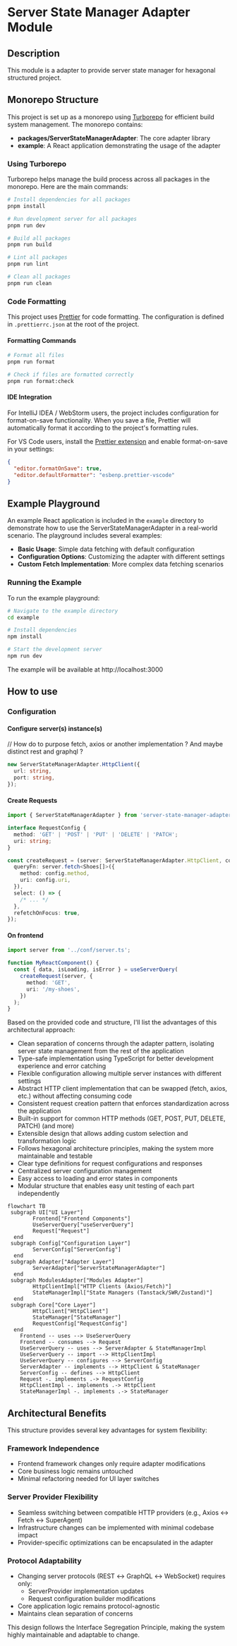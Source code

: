 # Server State Manager Adapter Module

## Description

This module is a adapter to provide server state manager for hexagonal structured project.

## Monorepo Structure

This project is set up as a monorepo using [Turborepo](https://turbo.build/repo) for efficient build system management. The monorepo contains:

- **packages/ServerStateManagerAdapter**: The core adapter library
- **example**: A React application demonstrating the usage of the adapter

### Using Turborepo

Turborepo helps manage the build process across all packages in the monorepo. Here are the main commands:

```bash
# Install dependencies for all packages
pnpm install

# Run development server for all packages
pnpm run dev

# Build all packages
pnpm run build

# Lint all packages
pnpm run lint

# Clean all packages
pnpm run clean
```

### Code Formatting

This project uses [Prettier](https://prettier.io/) for code formatting. The configuration is defined in `.prettierrc.json` at the root of the project.

#### Formatting Commands

```bash
# Format all files
pnpm run format

# Check if files are formatted correctly
pnpm run format:check
```

#### IDE Integration

For IntelliJ IDEA / WebStorm users, the project includes configuration for format-on-save functionality. When you save a file, Prettier will automatically format it according to the project's formatting rules.

For VS Code users, install the [Prettier extension](https://marketplace.visualstudio.com/items?itemName=esbenp.prettier-vscode) and enable format-on-save in your settings:

```json
{
  "editor.formatOnSave": true,
  "editor.defaultFormatter": "esbenp.prettier-vscode"
}
```

## Example Playground

An example React application is included in the `example` directory to demonstrate how to use the ServerStateManagerAdapter in a real-world scenario. The playground includes several examples:

- **Basic Usage**: Simple data fetching with default configuration
- **Configuration Options**: Customizing the adapter with different settings
- **Custom Fetch Implementation**: More complex data fetching scenarios

### Running the Example

To run the example playground:

```bash
# Navigate to the example directory
cd example

# Install dependencies
npm install

# Start the development server
npm run dev
```

The example will be available at http://localhost:3000

## How to use

### Configuration

#### Configure server(s) instance(s)

// How do to purpose fetch, axios or another implementation ? And maybe distinct rest and graphql ?

```ts
new ServerStateManagerAdapter.HttpClient({
  url: string,
  port: string,
});
```

#### Create Requests

```ts
import { ServerStateManagerAdapter } from 'server-state-manager-adapter';

interface RequestConfig {
  method: 'GET' | 'POST' | 'PUT' | 'DELETE' | 'PATCH';
  uri: string;
}

const createRequest = (server: ServerStateManagerAdapter.HttpClient, config: RequestConfig) => ({
  queryFn: server.fetch<Shoes[]>({
    method: config.method,
    uri: config.uri,
  }),
  select: () => {
    /* ... */
  },
  refetchOnFocus: true,
});
```

#### On frontend

```ts
import server from '../conf/server.ts';

function MyReactComponent() {
  const { data, isLoading, isError } = useServerQuery(
    createRequest(server, {
      method: 'GET',
      uri: '/my-shoes',
    })
  );
}
```

Based on the provided code and structure, I'll list the advantages of this architectural approach:

- Clean separation of concerns through the adapter pattern, isolating server state management from the rest of the application
- Type-safe implementation using TypeScript for better development experience and error catching
- Flexible configuration allowing multiple server instances with different settings
- Abstract HTTP client implementation that can be swapped (fetch, axios, etc.) without affecting consuming code
- Consistent request creation pattern that enforces standardization across the application
- Built-in support for common HTTP methods (GET, POST, PUT, DELETE, PATCH) (and more)
- Extensible design that allows adding custom selection and transformation logic
- Follows hexagonal architecture principles, making the system more maintainable and testable
- Clear type definitions for request configurations and responses
- Centralized server configuration management
- Easy access to loading and error states in components
- Modular structure that enables easy unit testing of each part independently

```mermaid
flowchart TB
 subgraph UI["UI Layer"]
        Frontend["Frontend Components"]
        UseServerQuery["useServerQuery"]
        Request["Request"]
  end
 subgraph Config["Configuration Layer"]
        ServerConfig["ServerConfig"]
  end
 subgraph Adapter["Adapter Layer"]
        ServerAdapter["ServerStateManagerAdapter"]
  end
 subgraph ModulesAdapter["Modules Adapter"]
        HttpClientImpl["HTTP Clients (Axios/Fetch)"]
        StateManagerImpl["State Managers (Tanstack/SWR/Zustand)"]
  end
 subgraph Core["Core Layer"]
        HttpClient["HttpClient"]
        StateManager["StateManager"]
        RequestConfig["RequestConfig"]
  end
    Frontend -- uses --> UseServerQuery
    Frontend -- consumes --> Request
    UseServerQuery -- uses --> ServerAdapter & StateManagerImpl
    UseServerQuery -- import --> HttpClientImpl
    UseServerQuery -- configures --> ServerConfig
    ServerAdapter -- implements --> HttpClient & StateManager
    ServerConfig -- defines --> HttpClient
    Request -. implements .-> RequestConfig
    HttpClientImpl -. implements .-> HttpClient
    StateManagerImpl -. implements .-> StateManager
```

## Architectural Benefits

This structure provides several key advantages for system flexibility:

### Framework Independence

- Frontend framework changes only require adapter modifications
- Core business logic remains untouched
- Minimal refactoring needed for UI layer switches

### Server Provider Flexibility

- Seamless switching between compatible HTTP providers (e.g., Axios ↔ Fetch ↔ SuperAgent)
- Infrastructure changes can be implemented with minimal codebase impact
- Provider-specific optimizations can be encapsulated in the adapter

### Protocol Adaptability

- Changing server protocols (REST ↔ GraphQL ↔ WebSocket) requires only:
  - ServerProvider implementation updates
  - Request configuration builder modifications
- Core application logic remains protocol-agnostic
- Maintains clean separation of concerns

This design follows the Interface Segregation Principle, making the system highly maintainable and adaptable to change.
